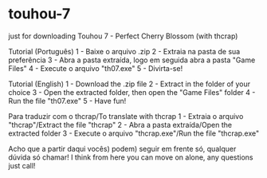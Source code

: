 # touhou-7
just for downloading Touhou 7 - Perfect Cherry Blossom (with thcrap)

Tutorial (Português)
1 - Baixe o arquivo .zip
2 - Extraia na pasta de sua preferência
3 - Abra a pasta extraída, logo em seguida abra a pasta "Game Files"
4 - Execute o arquivo "th07.exe"
5 - Divirta-se!

Tutorial (English)
1 - Download the .zip file
2 - Extract in the folder of your choice
3 - Open the extracted folder, then open the "Game Files" folder
4 - Run the file "th07.exe"
5 - Have fun!

Para traduzir com o thcrap/To translate with thcrap
1 - Extraia o arquivo "thcrap"/Extract the file "thcrap"
2 - Abra a pasta extraída/Open the extracted folder
3 - Execute o arquivo "thcrap.exe"/Run the file "thcrap.exe"

Acho que a partir daqui vocês) podem) seguir em frente só, qualquer dúvida só chamar!
I think from here you can move on alone, any questions just call!
